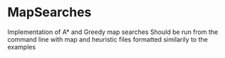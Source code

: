 # MapSearches
Implementation of A* and Greedy map searches
Should be run from the command line with map and heuristic files formatted similarily to the examples
